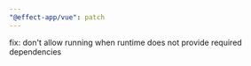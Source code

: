 ```yaml
---
"@effect-app/vue": patch
---
```


fix: don't allow running when runtime does not provide required dependencies
